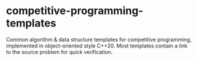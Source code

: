 # competitive-programming-templates

Common algorithm & data structure templates for competitive programming, implemented in object-oriented style C++20. Most templates contain a link to the source problem for quick verification.
